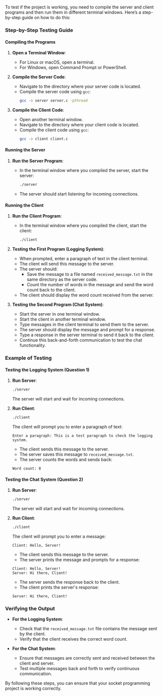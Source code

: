 To test if the project is working, you need to compile the server and client programs and then run them in different terminal windows. Here’s a step-by-step guide on how to do this:

### Step-by-Step Testing Guide

#### Compiling the Programs

1. **Open a Terminal Window**:
   - For Linux or macOS, open a terminal.
   - For Windows, open Command Prompt or PowerShell.

2. **Compile the Server Code**:
   - Navigate to the directory where your server code is located.
   - Compile the server code using `gcc`:
     ```sh
     gcc -o server server.c -pthread
     ```

3. **Compile the Client Code**:
   - Open another terminal window.
   - Navigate to the directory where your client code is located.
   - Compile the client code using `gcc`:
     ```sh
     gcc -o client client.c
     ```

#### Running the Server

1. **Run the Server Program**:
   - In the terminal window where you compiled the server, start the server:
     ```sh
     ./server
     ```

   - The server should start listening for incoming connections.

#### Running the Client

1. **Run the Client Program**:
   - In the terminal window where you compiled the client, start the client:
     ```sh
     ./client
     ```

2. **Testing the First Program (Logging System)**:
   - When prompted, enter a paragraph of text in the client terminal.
   - The client will send this message to the server.
   - The server should:
     - Save the message to a file named `received_message.txt` in the same directory as the server code.
     - Count the number of words in the message and send the word count back to the client.
   - The client should display the word count received from the server.

3. **Testing the Second Program (Chat System)**:
   - Start the server in one terminal window.
   - Start the client in another terminal window.
   - Type messages in the client terminal to send them to the server.
   - The server should display the message and prompt for a response.
   - Type a response in the server terminal to send it back to the client.
   - Continue this back-and-forth communication to test the chat functionality.

### Example of Testing

#### Testing the Logging System (Question 1)

1. **Run Server**:
   ```sh
   ./server
   ```
   The server will start and wait for incoming connections.

2. **Run Client**:
   ```sh
   ./client
   ```
   The client will prompt you to enter a paragraph of text:
   ```
   Enter a paragraph: This is a test paragraph to check the logging system.
   ```
   - The client sends this message to the server.
   - The server saves this message to `received_message.txt`.
   - The server counts the words and sends back:
   ```
   Word count: 8
   ```

#### Testing the Chat System (Question 2)

1. **Run Server**:
   ```sh
   ./server
   ```
   The server will start and wait for incoming connections.

2. **Run Client**:
   ```sh
   ./client
   ```
   The client will prompt you to enter a message:
   ```
   Client: Hello, Server!
   ```
   - The client sends this message to the server.
   - The server prints the message and prompts for a response:
   ```
   Client: Hello, Server!
   Server: Hi there, Client!
   ```
   - The server sends the response back to the client.
   - The client prints the server's response:
   ```
   Server: Hi there, Client!
   ```

### Verifying the Output

- **For the Logging System**:
  - Check that the `received_message.txt` file contains the message sent by the client.
  - Verify that the client receives the correct word count.

- **For the Chat System**:
  - Ensure that messages are correctly sent and received between the client and server.
  - Test multiple messages back and forth to verify continuous communication.

By following these steps, you can ensure that your socket programming project is working correctly.